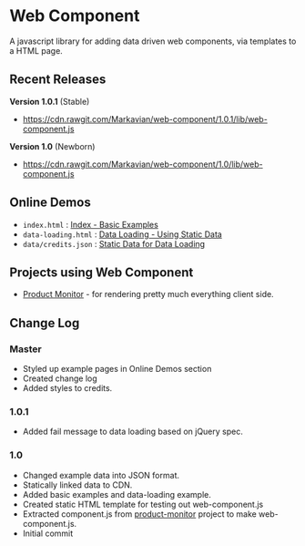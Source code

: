 Web Component
=============
A javascript library for adding data driven web components, via templates to a HTML page.

Recent Releases
---------------
**Version 1.0.1** (Stable)
* https://cdn.rawgit.com/Markavian/web-component/1.0.1/lib/web-component.js

**Version 1.0** (Newborn)
* https://cdn.rawgit.com/Markavian/web-component/1.0/lib/web-component.js

Online Demos
------------
* `index.html` : [Index - Basic Examples](https://cdn.rawgit.com/Markavian/web-component/1.0.1c/tests/index.html)
* `data-loading.html` : [Data Loading - Using Static Data](https://cdn.rawgit.com/Markavian/web-component/1.0.1c/tests/data-loading.html)
* `data/credits.json` : [Static Data for Data Loading](https://cdn.rawgit.com/Markavian/web-component/1.0.1c/tests/data/credits.json) 

Projects using Web Component
----------------------------
* [Product Monitor](https://github.com/johnbeech/product-monitor/) - for rendering pretty much everything client side.

Change Log
----------

### Master
* Styled up example pages in Online Demos section
* Created change log
* Added styles to credits.

### 1.0.1
* Added fail message to data loading based on jQuery spec.

### 1.0
* Changed example data into JSON format.
* Statically linked data to CDN.
* Added basic examples and data-loading example.
* Created static HTML template for testing out web-component.js
* Extracted component.js from [product-monitor](https://github.com/johnbeech/product-monitor) project to make web-component.js.
* Initial commit 
